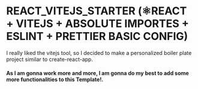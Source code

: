 # REACT_VITEJS_STARTER (⚛️REACT + VITEJS + ABSOLUTE IMPORTES + ESLINT + PRETTIER BASIC CONFIG)

I really liked the vitejs tool, so I decided to make a personalized boiler plate project similar to create-react-app.

#### As I am gonna work more and more, I am gonna do my best to add some more functionalities to this Template!. 
